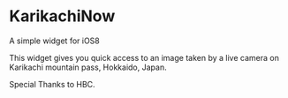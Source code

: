 KarikachiNow
============

A simple widget for iOS8

This widget gives you quick access to an image taken by a live camera on Karikachi mountain pass, Hokkaido, Japan.

Special Thanks to HBC.
